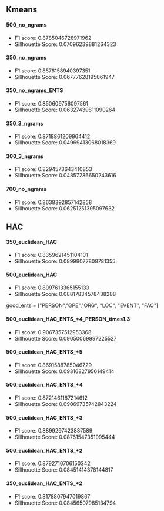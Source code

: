 ## Kmeans
#### 500_no_ngrams
* F1 score: 0.8785046728971962
* Sillhouette Score: 0.07096239881264323

#### 350_no_ngrams
* F1 score: 0.8576158940397351
* Sillhouette Score: 0.06777628195061947

#### 350_no_ngrams_ENTS
* F1 score: 0.850609756097561
* Sillhouette Score: 0.06327439811090264

#### 350_3_ngrams
* F1 score: 0.8718861209964412
* Sillhouette Score: 0.04969413068018369

#### 300_3_ngrams
* F1 score: 0.8294573643410853
* Sillhouette Score: 0.04857286650243616

#### 700_no_ngrams
* F1 score: 0.8638392857142858
* Sillhouette Score: 0.06251251395097632



## HAC

#### 350_euclidean_HAC
* F1 score: 0.8359621451104101
* Sillhouette Score: 0.08998077808781355

#### 500_euclidean_HAC
* F1 score: 0.8997613365155133
* Sillhouette Score: 0.08817834578438288


good_ents = ["PERSON","GPE","ORG", "LOC", "EVENT", "FAC"]

#### 500_euclidean_HAC_ENTS_*4_PERSON_times1.3
* F1 score: 0.9067357512953368
* Sillhouette Score: 0.09050069997225527

#### 500_euclidean_HAC_ENTS_*5
* F1 score: 0.8691588785046729
* Sillhouette Score: 0.09316827956149414

#### 500_euclidean_HAC_ENTS_*4
* F1 score: 0.8721461187214612
* Sillhouette Score: 0.09069735742843224

#### 500_euclidean_HAC_ENTS_*3
* F1 score: 0.8899297423887589
* Sillhouette Score: 0.08761547351995444

#### 500_euclidean_HAC_ENTS_*2
* F1 score: 0.8792710706150342
* Sillhouette Score: 0.08451414378144817

#### 350_euclidean_HAC_ENTS_*2
* F1 score: 0.8178807947019867
* Sillhouette Score: 0.08456507985134794


